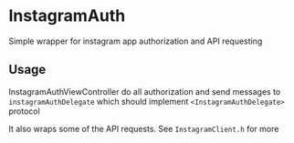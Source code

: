 # InstagramAuth

Simple wrapper for instagram app authorization and API requesting

## Usage

InstagramAuthViewController do all authorization and send messages to `instagramAuthDelegate` which should implement `<InstagramAuthDelegate>` protocol

It also wraps some of the API requests. See `InstagramClient.h` for more